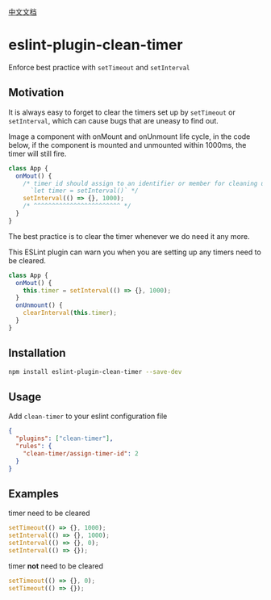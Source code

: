 [中文文档](https://github.com/littlee/eslint-plugin-clean-timer/blob/master/README.zh-cn.md)

# eslint-plugin-clean-timer

Enforce best practice with `setTimeout` and `setInterval`

## Motivation

It is always easy to forget to clear the timers set up by `setTimeout` or `setInterval`, which can cause bugs that are uneasy to find out.

Image a component with onMount and onUnmount life cycle, in the code below, if the component is mounted and unmounted within 1000ms, the timer will still fire.

```js
class App {
  onMout() {
    /* timer id should assign to an identifier or member for cleaning up,
      `let timer = setInterval()` */
    setInterval(() => {}, 1000);
    /* ^^^^^^^^^^^^^^^^^^^^^^^^ */
  }
}
```

The best practice is to clear the timer whenever we do need it any more.

This ESLint plugin can warn you when you are setting up any timers need to be cleared.

```js
class App {
  onMout() {
    this.timer = setInterval(() => {}, 1000);
  }
  onUnmount() {
    clearInterval(this.timer);
  }
}
```

## Installation

```bash
npm install eslint-plugin-clean-timer --save-dev
```

## Usage

Add `clean-timer` to your eslint configuration file

```json
{
  "plugins": ["clean-timer"],
  "rules": {
    "clean-timer/assign-timer-id": 2
  }
}
```

## Examples

timer need to be cleared

```js
setTimeout(() => {}, 1000);
setInterval(() => {}, 1000);
setInterval(() => {}, 0);
setInterval(() => {});
```

timer **not** need to be cleared

```js
setTimeout(() => {}, 0);
setTimeout(() => {});
```
